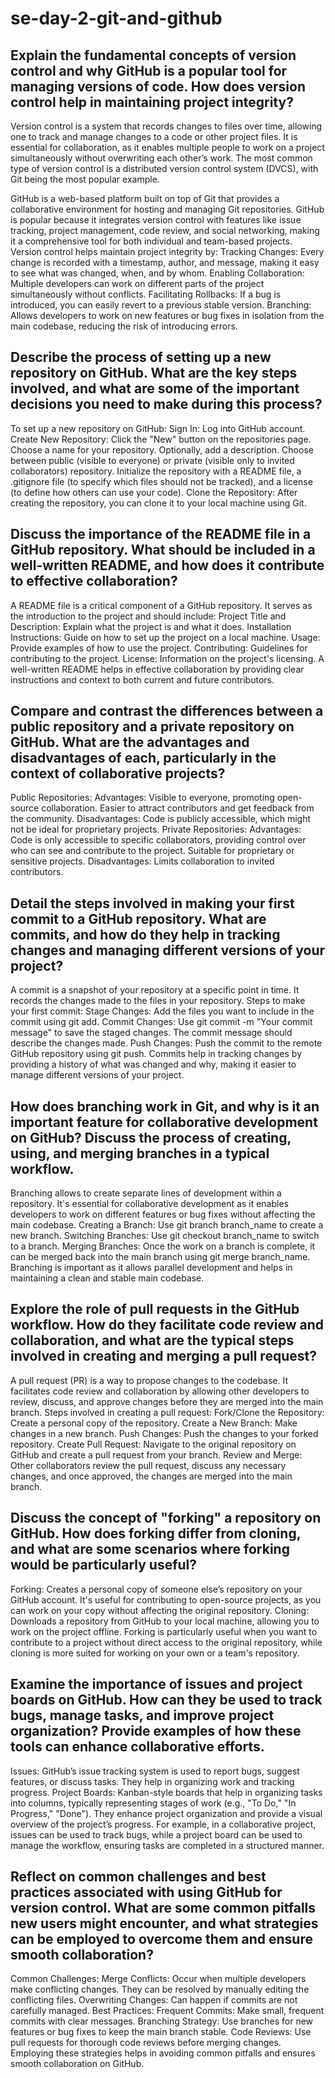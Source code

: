 # se-day-2-git-and-github
## Explain the fundamental concepts of version control and why GitHub is a popular tool for managing versions of code. How does version control help in maintaining project integrity?
Version control is a system that records changes to files over time, allowing one to track and manage changes to a code or other project files. It is essential for collaboration, as it enables multiple people to work on a project simultaneously without overwriting each other’s work. The most common type of version control is a distributed version control system (DVCS), with Git being the most popular example.

GitHub is a web-based platform built on top of Git that provides a collaborative environment for hosting and managing Git repositories. GitHub is popular because it integrates version control with features like issue tracking, project management, code review, and social networking, making it a comprehensive tool for both individual and team-based projects.
Version control helps maintain project integrity by:
Tracking Changes: Every change is recorded with a timestamp, author, and message, making it easy to see what was changed, when, and by whom.
Enabling Collaboration: Multiple developers can work on different parts of the project simultaneously without conflicts.
Facilitating Rollbacks: If a bug is introduced, you can easily revert to a previous stable version.
Branching: Allows developers to work on new features or bug fixes in isolation from the main codebase, reducing the risk of introducing errors.
## Describe the process of setting up a new repository on GitHub. What are the key steps involved, and what are some of the important decisions you need to make during this process?
To set up a new repository on GitHub:
Sign In: Log into GitHub account.
Create New Repository:
Click the "New" button on the repositories page.
Choose a name for your repository.
Optionally, add a description.
Choose between public (visible to everyone) or private (visible only to invited collaborators) repository.
Initialize the repository with a README file, a .gitignore file (to specify which files should not be tracked), and a license (to define how others can use your code).
Clone the Repository: After creating the repository, you can clone it to your local machine using Git.
## Discuss the importance of the README file in a GitHub repository. What should be included in a well-written README, and how does it contribute to effective collaboration?
A README file is a critical component of a GitHub repository. It serves as the introduction to the project and should include:
Project Title and Description: Explain what the project is and what it does.
Installation Instructions: Guide on how to set up the project on a local machine.
Usage: Provide examples of how to use the project.
Contributing: Guidelines for contributing to the project.
License: Information on the project's licensing.
A well-written README helps in effective collaboration by providing clear instructions and context to both current and future contributors.
## Compare and contrast the differences between a public repository and a private repository on GitHub. What are the advantages and disadvantages of each, particularly in the context of collaborative projects?
Public Repositories:
Advantages:
Visible to everyone, promoting open-source collaboration.
Easier to attract contributors and get feedback from the community.
Disadvantages:
Code is publicly accessible, which might not be ideal for proprietary projects.
Private Repositories:
Advantages:
Code is only accessible to specific collaborators, providing control over who can see and contribute to the project.
Suitable for proprietary or sensitive projects.
Disadvantages:
Limits collaboration to invited contributors.
## Detail the steps involved in making your first commit to a GitHub repository. What are commits, and how do they help in tracking changes and managing different versions of your project?
A commit is a snapshot of your repository at a specific point in time. It records the changes made to the files in your repository.
Steps to make your first commit:
Stage Changes: Add the files you want to include in the commit using git add.
Commit Changes: Use git commit -m "Your commit message" to save the staged changes. The commit message should describe the changes made.
Push Changes: Push the commit to the remote GitHub repository using git push.
Commits help in tracking changes by providing a history of what was changed and why, making it easier to manage different versions of your project.
## How does branching work in Git, and why is it an important feature for collaborative development on GitHub? Discuss the process of creating, using, and merging branches in a typical workflow.
Branching allows to create separate lines of development within a repository. It's essential for collaborative development as it enables developers to work on different features or bug fixes without affecting the main codebase.
Creating a Branch: Use git branch branch_name to create a new branch.
Switching Branches: Use git checkout branch_name to switch to a branch.
Merging Branches: Once the work on a branch is complete, it can be merged back into the main branch using git merge branch_name.
Branching is important as it allows parallel development and helps in maintaining a clean and stable main codebase.
## Explore the role of pull requests in the GitHub workflow. How do they facilitate code review and collaboration, and what are the typical steps involved in creating and merging a pull request?
A pull request (PR) is a way to propose changes to the codebase. It facilitates code review and collaboration by allowing other developers to review, discuss, and approve changes before they are merged into the main branch.
Steps involved in creating a pull request:
Fork/Clone the Repository: Create a personal copy of the repository.
Create a New Branch: Make changes in a new branch.
Push Changes: Push the changes to your forked repository.
Create Pull Request: Navigate to the original repository on GitHub and create a pull request from your branch.
Review and Merge: Other collaborators review the pull request, discuss any necessary changes, and once approved, the changes are merged into the main branch.
## Discuss the concept of "forking" a repository on GitHub. How does forking differ from cloning, and what are some scenarios where forking would be particularly useful?
Forking: Creates a personal copy of someone else’s repository on your GitHub account. It's useful for contributing to open-source projects, as you can work on your copy without affecting the original repository.
Cloning: Downloads a repository from GitHub to your local machine, allowing you to work on the project offline.
Forking is particularly useful when you want to contribute to a project without direct access to the original repository, while cloning is more suited for working on your own or a team's repository.
## Examine the importance of issues and project boards on GitHub. How can they be used to track bugs, manage tasks, and improve project organization? Provide examples of how these tools can enhance collaborative efforts.
Issues: GitHub’s issue tracking system is used to report bugs, suggest features, or discuss tasks. They help in organizing work and tracking progress.
Project Boards: Kanban-style boards that help in organizing tasks into columns, typically representing stages of work (e.g., "To Do," "In Progress," "Done"). They enhance project organization and provide a visual overview of the project’s progress.
For example, in a collaborative project, issues can be used to track bugs, while a project board can be used to manage the workflow, ensuring tasks are completed in a structured manner.
## Reflect on common challenges and best practices associated with using GitHub for version control. What are some common pitfalls new users might encounter, and what strategies can be employed to overcome them and ensure smooth collaboration?
Common Challenges:
Merge Conflicts: Occur when multiple developers make conflicting changes. They can be resolved by manually editing the conflicting files.
Overwriting Changes: Can happen if commits are not carefully managed.
Best Practices:
Frequent Commits: Make small, frequent commits with clear messages.
Branching Strategy: Use branches for new features or bug fixes to keep the main branch stable.
Code Reviews: Use pull requests for thorough code reviews before merging changes.
Employing these strategies helps in avoiding common pitfalls and ensures smooth collaboration on GitHub.

